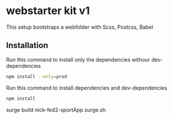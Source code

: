 # webstarter kit v1

This setup bootstraps a webfolder with Scss, Postcss, Babel

## Installation

Run this command to install only the dependencies withour dev-dependencies

```bash
npm install --only=prod
```

Run this command to install dependencies and dev-dependencies

```bash
npm install
```

surge build nick-fed2-sportApp.surge.sh
